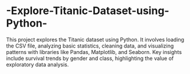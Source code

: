 # -Explore-Titanic-Dataset-using-Python-
This project explores the Titanic dataset using Python. It involves loading the CSV file, analyzing basic statistics, cleaning data, and visualizing patterns with libraries like Pandas, Matplotlib, and Seaborn. Key insights include survival trends by gender and class, highlighting the value of exploratory data analysis.
